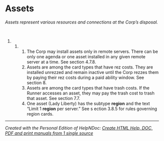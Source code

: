 # Assets

*Assets represent various resources and connections at the Corp’s disposal.*

&nbsp;

1. &nbsp;
   1. &nbsp;
      1. The Corp may install assets only in remote servers. There can be only one agenda or one asset installed in any given remote server at a time. See section 4.7.8.
      1. Assets are among the card types that have rez costs. They are installed unrezzed and remain inactive until the Corp rezzes them by paying their rez costs during a paid ability window. See section 8.
      1. Assets are among the card types that have trash costs. If the Runner accesses an asset, they may pay the trash cost to trash that asset. See section 7.7.
      1. One asset (Lady Liberty) has the subtype **region** and the text “Limit 1 **region** per server.” See s ection 3.8.5 for rules governing region cards.


***
_Created with the Personal Edition of HelpNDoc: [Create HTML Help, DOC, PDF and print manuals from 1 single source](<https://www.helpndoc.com/help-authoring-tool>)_
